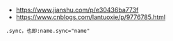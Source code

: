 * https://www.jianshu.com/p/e30436ba773f
* https://www.cnblogs.com/lantuoxie/p/9776785.html

```
.sync，也即:name.sync="name"
```
